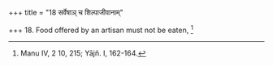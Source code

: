 +++
title = "18 सर्वेषाञ् च शिल्पाजीवानाम्"

+++
18. Food offered by an artisan must not be eaten, [^11] 


[^11]:  Manu IV, 2 10, 215; Yājñ. I, 162-164.
